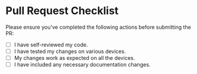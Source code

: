 # Pull Request Checklist

Please ensure you've completed the following actions before submitting the PR:

- [ ] I have self-reviewed my code.
- [ ] I have tested my changes on various devices.
- [ ] My changes work as expected on all the devices.
- [ ] I have included any necessary documentation changes.
